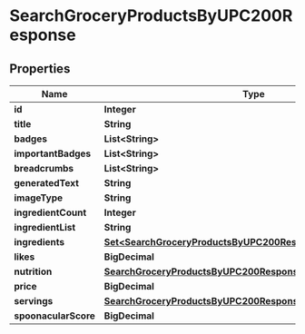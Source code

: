 

# SearchGroceryProductsByUPC200Response



## Properties

| Name | Type | Description | Notes |
|------------ | ------------- | ------------- | -------------|
|**id** | **Integer** |  |  |
|**title** | **String** |  |  |
|**badges** | **List&lt;String&gt;** |  |  |
|**importantBadges** | **List&lt;String&gt;** |  |  |
|**breadcrumbs** | **List&lt;String&gt;** |  |  |
|**generatedText** | **String** |  |  |
|**imageType** | **String** |  |  |
|**ingredientCount** | **Integer** |  |  [optional] |
|**ingredientList** | **String** |  |  |
|**ingredients** | [**Set&lt;SearchGroceryProductsByUPC200ResponseIngredientsInner&gt;**](SearchGroceryProductsByUPC200ResponseIngredientsInner.md) |  |  |
|**likes** | **BigDecimal** |  |  |
|**nutrition** | [**SearchGroceryProductsByUPC200ResponseNutrition**](SearchGroceryProductsByUPC200ResponseNutrition.md) |  |  |
|**price** | **BigDecimal** |  |  |
|**servings** | [**SearchGroceryProductsByUPC200ResponseServings**](SearchGroceryProductsByUPC200ResponseServings.md) |  |  |
|**spoonacularScore** | **BigDecimal** |  |  |



